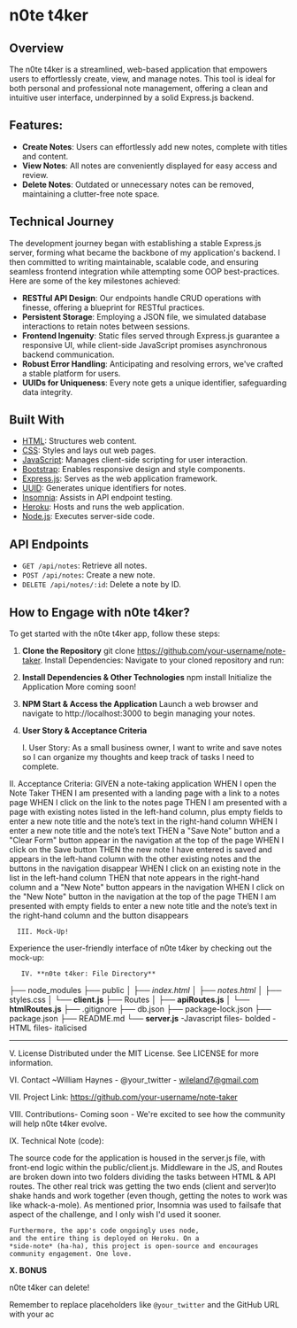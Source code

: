 # n0te t4ker

## Overview

The n0te t4ker is a streamlined, web-based application that empowers users to effortlessly create, view, and manage notes. This tool is ideal for both personal and professional note management, offering a clean and intuitive user interface, underpinned by a solid Express.js backend.


## Features:

- **Create Notes**: Users can effortlessly add new notes, complete with titles and content.
- **View Notes**: All notes are conveniently displayed for easy access and review.
- **Delete Notes**: Outdated or unnecessary notes can be removed, maintaining a clutter-free note space.


## Technical Journey

The development journey began with establishing a stable Express.js server, forming what became the backbone of my application's backend. I then committed to writing maintainable, scalable code, and ensuring seamless frontend integration while attempting some OOP best-practices. Here are some of the key milestones achieved:

- **RESTful API Design**: Our endpoints handle CRUD operations with finesse, offering a blueprint for RESTful practices.
- **Persistent Storage**: Employing a JSON file, we simulated database interactions to retain notes between sessions.
- **Frontend Ingenuity**: Static files served through Express.js guarantee a responsive UI, while client-side JavaScript promises asynchronous backend communication.
- **Robust Error Handling**: Anticipating and resolving errors, we've crafted a stable platform for users.
- **UUIDs for Uniqueness**: Every note gets a unique identifier, safeguarding data integrity.

## Built With

- [HTML](https://developer.mozilla.org/en-US/docs/Web/HTML): Structures web content.
- [CSS](https://developer.mozilla.org/en-US/docs/Web/CSS): Styles and lays out web pages.
- [JavaScript](https://developer.mozilla.org/en-US/docs/Web/JavaScript): Manages client-side scripting for user interaction.
- [Bootstrap](https://getbootstrap.com/): Enables responsive design and style components.
- [Express.js](https://expressjs.com/): Serves as the web application framework.
- [UUID](https://www.npmjs.com/package/uuid): Generates unique identifiers for notes.
- [Insomnia](https://insomnia.rest/): Assists in API endpoint testing.
- [Heroku](https://www.heroku.com/): Hosts and runs the web application.
- [Node.js](https://nodejs.org/): Executes server-side code.

## API Endpoints

- `GET /api/notes`: Retrieve all notes.
- `POST /api/notes`: Create a new note.
- `DELETE /api/notes/:id`: Delete a note by ID.

## How to Engage with n0te t4ker?

To get started with the n0te t4ker app, follow these steps:

1. **Clone the Repository**
   git clone https://github.com/your-username/note-taker.
   Install Dependencies:
   Navigate to your cloned repository and run:
   
   
2. **Install Dependencies & Other Technologies**
   npm install
   Initialize the Application
   More coming soon!
   
   
3. **NPM Start & Access the Application**
   Launch a web browser and navigate to http://localhost:3000 to begin managing your notes.
   

4. **User Story & Acceptance Criteria**

    I. User Story:
    As a small business owner, I want to write and save
    notes so I can organize my thoughts and keep track of
    tasks I need to complete.

II. Acceptance Criteria:
GIVEN a note-taking application
WHEN I open the Note Taker
THEN I am presented with a landing page with a link to a notes page
WHEN I click on the link to the notes page
THEN I am presented with a page with existing notes listed in the left-hand column, plus empty fields to enter a new note title and the note’s text in the right-hand column
WHEN I enter a new note title and the note’s text
THEN a "Save Note" button and a "Clear Form" button appear in the navigation at the top of the page
WHEN I click on the Save button
THEN the new note I have entered is saved and appears in the left-hand column with the other existing notes and the buttons in the navigation disappear
WHEN I click on an existing note in the list in the left-hand column
THEN that note appears in the right-hand column and a "New Note" button appears in the navigation
WHEN I click on the "New Note" button in the navigation at the top of the page
THEN I am presented with empty fields to enter a new note title and the note’s text in the right-hand column and the button disappears

      III. Mock-Up!
Experience the user-friendly interface of n0te t4ker by checking out the mock-up:

       IV. **n0te t4ker: File Directory**

├── node_modules
├── public
│ ├── *index.html*
│ ├── *notes.html*
│ ├── styles.css
│ └── **client.js**
├── Routes
│ ├── **apiRoutes.js**
│ └── **htmlRoutes.js**
├── .gitignore
├── db.json
├── package-lock.json
├── package.json
├── README.md
└── **server.js**
        -Javascript files- bolded
        -HTML files- italicised
 _______________________________________________________________

V. License
Distributed under the MIT License. See LICENSE for more information.

VI. Contact
~William Haynes - @your_twitter - wileland7@gmail.com

  VII. Project Link: 
     https://github.com/your-username/note-taker


VIII. Contributions-
    Coming soon - We're excited to see how the community will help n0te t4ker evolve.

IX. Technical Note (code):

 The source code for the application is housed in the server.js file, with front-end logic within the public/client.js. Middleware in the JS, and Routes are broken down into two folders dividing the tasks between HTML & API routes. The other real trick was getting the two ends (client and server)to shake hands and work together (even though, getting the notes to work was like whack-a-mole). As mentioned prior, Insomnia was used to failsafe that aspect of the challenge, and I only wish I'd used it sooner.

    Furthermore, the app's code ongoingly uses node,
    and the entire thing is deployed on Heroku. On a 
    *side-note* (ha-ha), this project is open-source and encourages community engagement. One love.


**X. BONUS**

n0te t4ker can delete!

Remember to replace placeholders like `@your_twitter` and the GitHub URL with your ac

